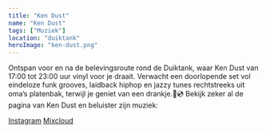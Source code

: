 ```yaml
---
title: "Ken Dust"
name: "Ken Dust"
tags: ["Muziek"]
location: "duiktank"
heroImage: "ken-dust.png"
---
```


Ontspan voor en na de belevingsroute rond de Duiktank, waar Ken Dust van 17:00 tot 23:00 uur vinyl voor je draait. Verwacht een doorlopende set vol eindeloze funk grooves, laidback hiphop en jazzy tunes rechtstreeks uit oma’s platenbak, terwijl je geniet van een drankje.🍷💿
Bekijk zeker al de pagina van Ken Dust en beluister zijn muziek:

[Instagram](https://www.instagram.com/kendustwi?igsh=MWQxbGo4bHo4bmpxeA==)
[Mixcloud](https://www.mixcloud.com/kendustwi/)
